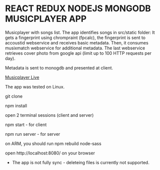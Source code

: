 # REACT REDUX NODEJS MONGODB MUSICPLAYER APP


Musicplayer with songs list.
The app identifies songs in src/static folder:
It gets a fingerprint using chrompraint (fpcalc), the fingerprint is sent to accoustid webservice 
and receives basic metadata. Then, it consumes musixmatch webservice for additional metadata.
The last webservice retrieves cover photo from google api (limit up to 100 HTTP requests per day).

Metadata is sent to monogdb and presented at client.

[Musicplayer Live](http://reuvenliran.hopto.org/)
 
The app was tested on Linux.

git clone 

npm install

open 2 terminal sessions (client and server)

npm start - for client

npm run server - for server

on ARM, you should run npm rebuild node-sass

open http://localhost:8080/ on your browser

* The app is not fully sync - deleteing files is currently not supported.

